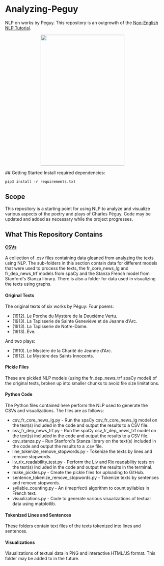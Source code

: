 # Analyzing-Peguy
NLP on works by Peguy. This repository is an outgrowth of the [Non-English NLP Tutorial](https://github.com/ian-nai/Non-English-NLP-Tutorial).
<p align="center">
<img src="https://upload.wikimedia.org/wikipedia/commons/3/32/Charles_P%C3%A9guy_by_Eug%C3%A8ne_Pirou.jpg" height="426" width="272"/>
</p>
## Getting Started
Install required dependencies:

```
pip3 install -r requirements.txt
```
## Scope
This repository is a starting point for using NLP to analyze and visualize various aspects of the poetry and plays of Charles Péguy. Code may be updated and added as necessary while the project progresses.

## What This Repository Contains
#### <u>CSVs</u>
A collection of .csv files containing data gleaned from analyzing the texts using NLP. The sub-folders in this section contain data for different models that were used to process the texts, the fr_core_news_lg and fr_dep_news_trf models from spaCy and the Stanza French model from Stanford's Stanza library. There is also a folder for data used in visualizing the texts using graphs.

#### Original Texts
The original texts of six works by Péguy:
Four poems:
* (1912). Le Porche du Mystère de la Deuxième Vertu.
* (1913). La Tapisserie de Sainte Geneviève et de Jeanne d'Arc.
* (1913). La Tapisserie de Notre-Dame.
* (1913). Ève.

And two plays:
* (1910). Le Mystère de la Charité de Jeanne d'Arc.
* (1912). Le Mystère des Saints Innocents.

#### Pickle Files
These are pickled NLP models (using the fr_dep_news_trf spaCy model) of the original texts, broken up into smaller chunks to avoid file size limitations.

#### Python Code
The Python files contained here perform the NLP used to generate the CSVs and visualizations. The files are as follows:
* csv_fr_core_news_lg.py - Run the spaCy csv_fr_core_news_lg model on the text(s) included in the code and output the results to a CSV file.
* csv_fr_dep_news_trf.py - Run the spaCy csv_fr_dep_news_trf model on the text(s) included in the code and output the results to a CSV file.
* csv_stanza.py - Run Stanford's Stanza library on the text(s) included in the code and output the results to a .csv file.
* line_tokenize_remove_stopwords.py - Tokenize the texts by lines and remove stopwords.
* liv_rix_readability_test.py - Perform the Liv and Rix readability tests on the text(s) included in the code and output the results in the terminal.
* make_pickles.py - Create the pickle files for uploading to GitHub.
* sentence_tokenize_remove_stopwords.py - Tokenize texts by sentences and remove stopwords.
* syllable_counting.py - An (imeprfect) algorithm to count syllables in French text.
* visualizations.py - Code to generate various visualizations of textual data using matplotlib.

#### Tokenized Lines and Sentences
These folders contain text files of the texts tokenized into lines and sentences.

#### Visualizations
Visualizations of textual data in PNG and interactive HTML/JS format. This folder may be added to in the future.
